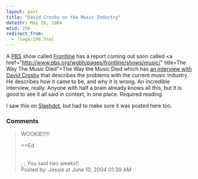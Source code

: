 ```yaml
---
layout: post
title: "David Crosby on the Music Industry"
datestr: May 28, 2004
mtid: 296
redirect_from:
  - /saga/296.html
---
```


A <a href="http://www.pbs.orb/">PBS</a> show called <a href="http://www.pbs.org/wgbh/pages/frontline/">Frontline</a> has a report coming out soon called <a href="http://www.pbs.org/wgbh/pages/frontline/shows/music/" title=The Way The Music Died">The Way the Music Died</a> which has <a href="http://www.pbs.org/wgbh/pages/frontline/shows/music/interviews/crosby.html">an interview with David Crosby</a> that describes the problems with the current music industry.  He describes how it came to be, and why it is wrong.  An incredible interview, really.  Anyone with half a brain already knows all this, but it is good to see it all said in context, in one place.  Required reading.

I saw this on <a href="http://slashdot.org/" title="News for nerds, stuff that matters">Slashdot</a>, but had to make sure it was posted here too.

### Comments

<blockquote>
WOOKIE!!!!!

&lt;&lt;Ed

<br />
;   ;  You said two weeks!!
<div class="post-meta">Posted by: Jessie at June 10, 2004 01:39 AM</div> </blockquote>

